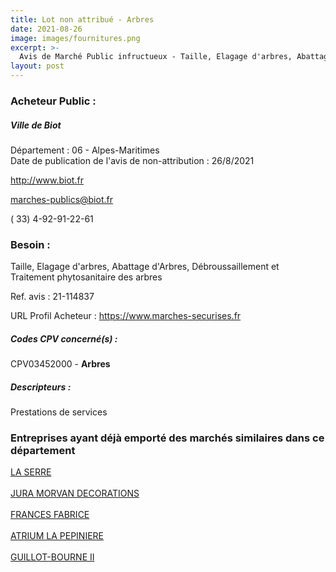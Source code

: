 ```yaml
---
title: Lot non attribué - Arbres
date: 2021-08-26
image: images/fournitures.png
excerpt: >-
  Avis de Marché Public infructueux - Taille, Elagage d'arbres, Abattage d'Arbres, Débroussaillement et Traitement phytosanitaire des arbres
layout: post
---
```


### Acheteur Public :
##### Ville de Biot
Département : 06 - Alpes-Maritimes<br/>
Date de publication de l'avis de non-attribution : 26/8/2021


http://www.biot.fr

marches-publics@biot.fr

( 33) 4-92-91-22-61
### Besoin :

Taille, Elagage d'arbres, Abattage d'Arbres, Débroussaillement et Traitement phytosanitaire des arbres

Ref. avis : 21-114837

URL Profil Acheteur : https://www.marches-securises.fr

##### Codes CPV concerné(s) :
CPV03452000 - **Arbres** <br/>

##### Descripteurs :
Prestations de services <br/>

### Entreprises ayant déjà emporté des marchés similaires dans ce département
<a href="/entreprise-554/siren-392819892">LA SERRE</a><br/><br/>
<a href="/entreprise-555/siren-402399984">JURA MORVAN DECORATIONS</a><br/><br/>
<a href="/entreprise-556/siren-403439854">FRANCES FABRICE</a><br/><br/>
<a href="/entreprise-562/siren-449769959">ATRIUM LA PEPINIERE</a><br/><br/>
<a href="/entreprise-578/siren-812830883">GUILLOT-BOURNE II</a><br/><br/>
